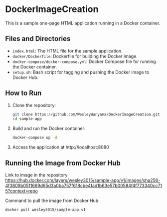 # DockerImageCreation

This is a sample one-page HTML application running in a Docker container.

## Files and Directories

- `index.html`: The HTML file for the sample application.
- `docker/Dockerfile`: Dockerfile for building the Docker image.
- `docker-compose/docker-compose.yml`: Docker Compose file for running the Docker container.
- `setup.sh`: Bash script for tagging and pushing the Docker image to Docker Hub.

## How to Run

1. Clone the repository:

   ```bash
   git clone https://github.com/WesleyWanyama/DockerImageCreation.git
   cd sample-app

2. Build and run the Docker container:

    ```bash
    docker-compose up -d

3. Access the application at http://localhost:8080

## Running the Image from Docker Hub
Link to image in the repository https://hub.docker.com/layers/wesley3015/sample-app/v1/images/sha256-4f3809b0511669d65d3a0ba757f618cbe4fad1b63e57b00584f4f773340cc715?context=repo

Command to pull the image from Docker Hub:
```bash
docker pull wesley3015/sample-app:v1
```
